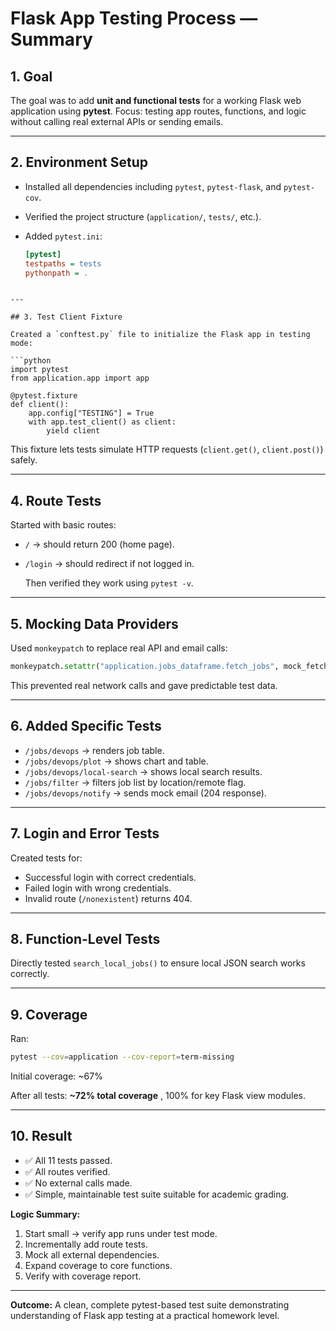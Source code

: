     

# Flask App Testing Process — Summary

## 1. Goal

The goal was to add **unit and functional tests** for a working Flask web application using **pytest**.
Focus: testing app routes, functions, and logic without calling real external APIs or sending emails.

---

## 2. Environment Setup

- Installed all dependencies including `pytest`, `pytest-flask`, and `pytest-cov`.
- Verified the project structure (`application/`, `tests/`, etc.).
- Added `pytest.ini`:

  ```ini
  [pytest]
  testpaths = tests
  pythonpath = .
  ```

```

---

## 3. Test Client Fixture

Created a `conftest.py` file to initialize the Flask app in testing mode:

```python
import pytest
from application.app import app

@pytest.fixture
def client():
    app.config["TESTING"] = True
    with app.test_client() as client:
        yield client
```

This fixture lets tests simulate HTTP requests (`client.get()`, `client.post()`) safely.

---

## 4. Route Tests

Started with basic routes:

* `/` → should return 200 (home page).
* `/login` → should redirect if not logged in.

  Then verified they work using `pytest -v`.

---

## 5. Mocking Data Providers

Used `monkeypatch` to replace real API and email calls:

```python
monkeypatch.setattr("application.jobs_dataframe.fetch_jobs", mock_fetch_jobs)
```

This prevented real network calls and gave predictable test data.

---

## 6. Added Specific Tests

* `/jobs/devops` → renders job table.
* `/jobs/devops/plot` → shows chart and table.
* `/jobs/devops/local-search` → shows local search results.
* `/jobs/filter` → filters job list by location/remote flag.
* `/jobs/devops/notify` → sends mock email (204 response).

---

## 7. Login and Error Tests

Created tests for:

* Successful login with correct credentials.
* Failed login with wrong credentials.
* Invalid route (`/nonexistent`) returns 404.

---

## 8. Function-Level Tests

Directly tested `search_local_jobs()` to ensure local JSON search works correctly.

---

## 9. Coverage

Ran:

```bash
pytest --cov=application --cov-report=term-missing
```

Initial coverage: ~67%

After all tests:  **~72% total coverage** , 100% for key Flask view modules.

---

## 10. Result

* ✅ All 11 tests passed.
* ✅ All routes verified.
* ✅ No external calls made.
* ✅ Simple, maintainable test suite suitable for academic grading.

**Logic Summary:**

1. Start small → verify app runs under test mode.
2. Incrementally add route tests.
3. Mock all external dependencies.
4. Expand coverage to core functions.
5. Verify with coverage report.

---

**Outcome:** A clean, complete pytest-based test suite demonstrating understanding of Flask app testing at a practical homework level.

```

```

